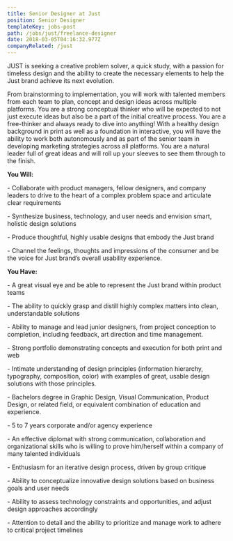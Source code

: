 ```yaml
---
title: Senior Designer at Just
position: Senior Designer
templateKey: jobs-post
path: /jobs/just/freelance-designer
date: 2018-03-05T04:16:32.977Z
companyRelated: /just
---
```

JUST is seeking a creative problem solver, a quick study, with a passion for timeless design and the ability to create the necessary elements to help the Just brand achieve its next evolution.

From brainstorming to implementation, you will work with talented members from each team to plan, concept and design ideas across multiple platforms. You are a strong conceptual thinker who will be expected to not just execute ideas but also be a part of the initial creative process. You are a free-thinker and always ready to dive into anything! With a healthy design background in print as well as a foundation in interactive, you will have the ability to work both autonomously and as part of the senior team in developing marketing strategies across all platforms. You are a natural leader full of great ideas and will roll up your sleeves to see them through to the finish.



**You Will:**

\- Collaborate with product managers, fellow designers, and company leaders to drive to the heart of a complex problem space and articulate clear requirements

\- Synthesize business, technology, and user needs and envision smart, holistic design solutions

\- Produce thoughtful, highly usable designs that embody the Just brand

\- Channel the feelings, thoughts and impressions of the consumer and be the voice for Just brand’s overall usability experience. 



**You Have:**

\- A great visual eye and be able to represent the Just brand within product teams

\- The ability to quickly grasp and distill highly complex matters into clean, understandable solutions

\- Ability to manage and lead junior designers, from project conception to completion, including feedback, art direction and time management.

\- Strong portfolio demonstrating concepts and execution for both print and web

\- Intimate understanding of design principles  (information hierarchy, typography, composition, color)  with examples of great, usable design solutions with those principles.

\- Bachelors degree in Graphic Design, Visual Communication, Product Design, or related field, or equivalent combination of education and experience.

\- 5 to 7 years corporate and/or agency experience

\- An effective diplomat with strong communication, collaboration and organizational skills who is willing to prove him/herself within a company of many talented individuals

\- Enthusiasm for an iterative design process, driven by group critique

\- Ability to conceptualize innovative design solutions based on business goals and user needs

\- Ability to assess technology constraints and opportunities, and adjust design approaches accordingly

\- Attention to detail and the ability to prioritize and manage work to adhere to critical project timelines
